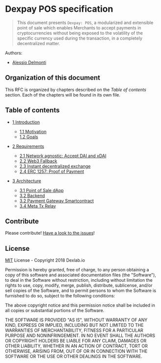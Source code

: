 # Dexpay POS specification

> This document presents `Dexpay: POS`, a modularized and extensible point of sale which enables Merchants to accept payments in cryptocurrencies without being exposed to the volatility of the specific currency used during the transaction, in a completely decentralized matter.

Authors:
- [Alessio Delmonti](https://github.com/alexintosh)

## Organization of this document

This RFC is organized by chapters described on the *Table of contents* section. Each of the chapters will be found in its own file.

## Table of contents

- [1 Introduction](1-introduction.md)
  - [1.1 Motivation](1-introduction.md#11-motivation)
  - [1.2 Goals](1-introduction.md#12-goals)

- [2 Requirements](3-requirements.md)
  - [2.1 Network agnostic: Accept DAI and xDAI](3-requirements.md#34-network-agnostic)
  - [2.2 Web3 Fallback]()
  - [2.3 Instant decentralized exchange]()
  - [2.4 ERC 1257: Proof of Payment]()
  
- [3 Architecture](3-architecture.md)
    - [3.1 Point of Sale dApp]()
    - [3.2 Backend]()
    - [3.2 Payment Gateway Smartcontract]()
    - [3.4 Meta Tx Relay]()
    
## Contribute

Please contribute! [Have a look to the issues](https://github.com/dexlab-io/dexpay-pos/issues)!

## License
[MIT](https://opensource.org/licenses/MIT) License - Copyright 2018 Dexlab.io

Permission is hereby granted, free of charge, to any person obtaining a copy of this software and associated documentation files (the "Software"), to deal in the Software without restriction, including without limitation the rights to use, copy, modify, merge, publish, distribute, sublicense, and/or sell copies of the Software, and to permit persons to whom the Software is furnished to do so, subject to the following conditions:

The above copyright notice and this permission notice shall be included in all copies or substantial portions of the Software.

THE SOFTWARE IS PROVIDED "AS IS", WITHOUT WARRANTY OF ANY KIND, EXPRESS OR IMPLIED, INCLUDING BUT NOT LIMITED TO THE WARRANTIES OF MERCHANTABILITY, FITNESS FOR A PARTICULAR PURPOSE AND NONINFRINGEMENT. IN NO EVENT SHALL THE AUTHORS OR COPYRIGHT HOLDERS BE LIABLE FOR ANY CLAIM, DAMAGES OR OTHER LIABILITY, WHETHER IN AN ACTION OF CONTRACT, TORT OR OTHERWISE, ARISING FROM, OUT OF OR IN CONNECTION WITH THE SOFTWARE OR THE USE OR OTHER DEALINGS IN THE SOFTWARE.